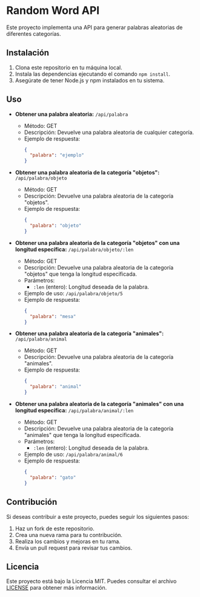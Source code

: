 # Random Word API

Este proyecto implementa una API para generar palabras aleatorias de diferentes categorías.

## Instalación

1. Clona este repositorio en tu máquina local.
2. Instala las dependencias ejecutando el comando `npm install`.
3. Asegúrate de tener Node.js y npm instalados en tu sistema.

## Uso

- **Obtener una palabra aleatoria:** `/api/palabra`

  - Método: GET
  - Descripción: Devuelve una palabra aleatoria de cualquier categoría.
  - Ejemplo de respuesta:
    ```json
    {
      "palabra": "ejemplo"
    }
    ```

- **Obtener una palabra aleatoria de la categoría "objetos":** `/api/palabra/objeto`

  - Método: GET
  - Descripción: Devuelve una palabra aleatoria de la categoría "objetos".
  - Ejemplo de respuesta:
    ```json
    {
      "palabra": "objeto"
    }
    ```

- **Obtener una palabra aleatoria de la categoría "objetos" con una longitud específica:** `/api/palabra/objeto/:len`

  - Método: GET
  - Descripción: Devuelve una palabra aleatoria de la categoría "objetos" que tenga la longitud especificada.
  - Parámetros:
    - `:len` (entero): Longitud deseada de la palabra.
  - Ejemplo de uso: `/api/palabra/objeto/5`
  - Ejemplo de respuesta:
    ```json
    {
      "palabra": "mesa"
    }
    ```

- **Obtener una palabra aleatoria de la categoría "animales":** `/api/palabra/animal`

  - Método: GET
  - Descripción: Devuelve una palabra aleatoria de la categoría "animales".
  - Ejemplo de respuesta:
    ```json
    {
      "palabra": "animal"
    }
    ```

- **Obtener una palabra aleatoria de la categoría "animales" con una longitud específica:** `/api/palabra/animal/:len`

  - Método: GET
  - Descripción: Devuelve una palabra aleatoria de la categoría "animales" que tenga la longitud especificada.
  - Parámetros:
    - `:len` (entero): Longitud deseada de la palabra.
  - Ejemplo de uso: `/api/palabra/animal/6`
  - Ejemplo de respuesta:
    ```json
    {
      "palabra": "gato"
    }
    ```

## Contribución

Si deseas contribuir a este proyecto, puedes seguir los siguientes pasos:

1. Haz un fork de este repositorio.
2. Crea una nueva rama para tu contribución.
3. Realiza los cambios y mejoras en tu rama.
4. Envía un pull request para revisar tus cambios.

## Licencia

Este proyecto está bajo la Licencia MIT. Puedes consultar el archivo [LICENSE](./LICENSE) para obtener más información.
